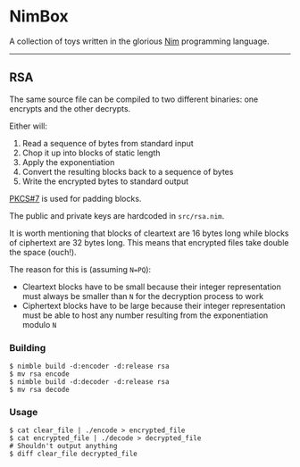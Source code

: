 # NimBox

A collection of toys written in the glorious [Nim](https://nim-lang.org/) programming language.

---

## RSA

The same source file can be compiled to two different binaries: one encrypts and the other decrypts.

Either will:
1. Read a sequence of bytes from standard input
2. Chop it up into blocks of static length
3. Apply the exponentiation
4. Convert the resulting blocks back to a sequence of bytes
5. Write the encrypted bytes to standard output

[PKCS#7](https://en.wikipedia.org/wiki/Padding_(cryptography)#PKCS#5_and_PKCS#7) is used for padding blocks.

The public and private keys are hardcoded in `src/rsa.nim`.

It is worth mentioning that blocks of cleartext are 16 bytes long while blocks of ciphertext are 32 bytes long. This
means that encrypted files take double the space (ouch!).

The reason for this is (assuming `N=PQ`):
+ Cleartext blocks have to be small because their integer representation must always be smaller than `N` for the
decryption process to work
+ Ciphertext blocks have to be large because their integer representation must be able to host any number resulting
from the exponentiation modulo `N`

### Building

```shell
$ nimble build -d:encoder -d:release rsa
$ mv rsa encode
$ nimble build -d:decoder -d:release rsa
$ mv rsa decode
```

### Usage

```shell
$ cat clear_file | ./encode > encrypted_file
$ cat encrypted_file | ./decode > decrypted_file
# Shouldn't output anything
$ diff clear_file decrypted_file
```
